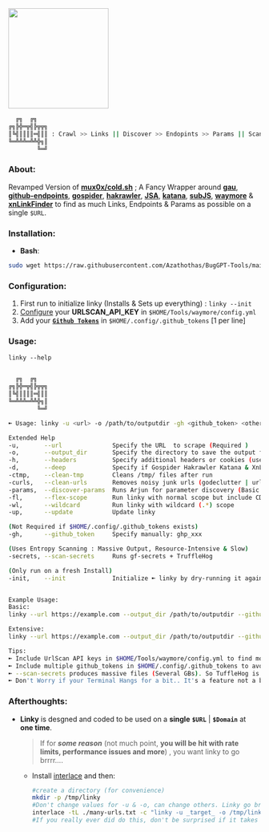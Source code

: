 <img src="https://user-images.githubusercontent.com/58171889/232511815-a674b9d0-c384-4b97-a529-24a468cc9051.gif" width="200" height="200">

```bash
  ╔╗  ╔╗
╔╗╠╬═╦╣╠╦╦╗
║╚╣║║║║═╣║║ : Crawl >> Links || Discover >> Endopints >> Params || Scan >> JavaScript >> Secrets || Analyze >> Everything
╚═╩╩╩═╩╩╬╗║
        ╚═╝
```
### About:
Revamped Version of [**mux0x/cold.sh**](https://github.com/mux0x/cold.sh) ; A Fancy Wrapper around [**gau**](https://github.com/lc/gau), [**github-endpoints**](https://github.com/gwen001/github-search/blob/master/github-endpoints.py), [**gospider**](https://github.com/jaeles-project/gospider), [**hakrawler**](https://github.com/hakluke/hakrawler), [**JSA**](https://github.com/w9w/JSA), [**katana**](https://github.com/projectdiscovery/katana), [**subJS**](https://github.com/lc/subjs), [**waymore**](https://github.com/xnl-h4ck3r/waymore) & [**xnLinkFinder**](https://github.com/xnl-h4ck3r/xnLinkFinder) to find as much Links, Endpoints & Params as possible on a single `$URL`.

### **Installation**:
 - **Bash**: 
```bash
sudo wget https://raw.githubusercontent.com/Azathothas/BugGPT-Tools/main/linky/linky.sh -O /usr/local/bin/linky && sudo chmod +xwr /usr/local/bin/linky && linky --help
``` 
### Configuration:
 1. First run to initialize linky (Installs & Sets up everything) : `linky --init` 
 2. [Configure](https://github.com/xnl-h4ck3r/waymore#configyml) your **URLSCAN_API_KEY** in `$HOME/Tools/waymore/config.yml`
 3. Add your [**`Github Tokens`**](https://docs.github.com/en/enterprise-server@3.4/authentication/keeping-your-account-and-data-secure/creating-a-personal-access-token) in `$HOME/.config/.github_tokens` [1 per line]

### Usage:
`linky --help`
```bash

  ╔╗  ╔╗
╔╗╠╬═╦╣╠╦╦╗
║╚╣║║║║═╣║║
╚═╩╩╩═╩╩╬╗║
        ╚═╝

➼ Usage: linky -u <url> -o /path/to/outputdir -gh <github_token> <other-options, see --help

Extended Help
-u,       --url              Specify the URL  to scrape (Required )
-o,       --output_dir       Specify the directory to save the output files (Required)
-h,       --headers          Specify additional headers or cookies (use "", optional)
-d,       --deep             Specify if Gospider Hakrawler Katana & XnLinkfinder should run with depth 5.(Slow)
-ctmp,    --clean-tmp        Cleans /tmp/ files after run
-curls,   --clean-urls       Removes noisy junk urls (godeclutter | urless)
-params,  --discover-params  Runs Arjun for parameter discovery (Basic & Slow)
-fl,      --flex-scope       Run linky with normal scope but include CDNs
-wl,      --wildcard         Run linky with wildcard (.*) scope
-up,      --update           Update linky

(Not Required if $HOME/.config/.github_tokens exists)
-gh,      --github_token     Specify manually: ghp_xxx

(Uses Entropy Scanning : Massive Output, Resource-Intensive & Slow)
-secrets, --scan-secrets     Runs gf-secrets + TruffleHog

(Only run on a fresh Install)
-init,    --init             Initialize ➼ linky by dry-running it against example.com


Example Usage: 
Basic: 
linky --url https://example.com --output_dir /path/to/outputdir --github_token ghp_xyz

Extensive: 
linky --url https://example.com --output_dir /path/to/outputdir --github_token ghp_xyz --headers "Authorization: Bearer token; Cookie: cookie_value" --deep --discover-params --wildcard

Tips: 
➼ Include UrlScan API keys in $HOME/Tools/waymore/config.yml to find more links
➼ Include multiple github_tokens in $HOME/.config/.github_tokens to avoid rate limits
➼ --scan-secrets produces massive files (Several GBs). So TuffleHog is run by default. Best run with --deep
➼ Don't Worry if your Terminal Hangs for a bit.. It's a feature not a bug
```

### Afterthoughts:
 - **Linky** is desgned and coded to be used on a **single** **`$URL`** | **`$Domain`** at **one time**.
    > If for ***some reason*** (not much point, **you will be hit with rate limits, performance issues and more**) , you want linky to go brrrr....
     - Install [interlace](https://github.com/codingo/Interlace) and then: 
        ```bash
        #create a directory (for convenience)
        mkdir -p /tmp/linky
        #Don't change values for -u & -o, can change others. Linky go brrrrr
        interlace -tL ./many-urls.txt -c "linky -u _target_ -o /tmp/linky/_cleantarget_-linky <other-linky-options> 2>&1" -threads 69
        #If you really ever did do this, don't be surprised if it takes toooooooo long
        ```
